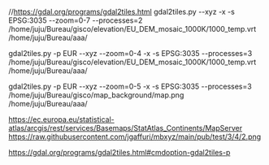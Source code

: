 //https://gdal.org/programs/gdal2tiles.html
gdal2tiles.py --xyz -x -s EPSG:3035 --zoom=0-7 --processes=2 /home/juju/Bureau/gisco/elevation/EU_DEM_mosaic_1000K/1000_temp.vrt /home/juju/Bureau/aaa/


gdal2tiles.py -p EUR --xyz --zoom=0-4 -x -s EPSG:3035 --processes=3 /home/juju/Bureau/gisco/elevation/EU_DEM_mosaic_1000K/1000_temp.vrt /home/juju/Bureau/aaa/

gdal2tiles.py -p EUR --xyz --zoom=0-5 -x -s EPSG:3035 --processes=3 /home/juju/Bureau/gisco/map_background/map.png /home/juju/Bureau/aaa/




https://ec.europa.eu/statistical-atlas/arcgis/rest/services/Basemaps/StatAtlas_Continents/MapServer
https://raw.githubusercontent.com/jgaffuri/mbxyz/main/pub/test/3/4/2.png

https://gdal.org/programs/gdal2tiles.html#cmdoption-gdal2tiles-p


